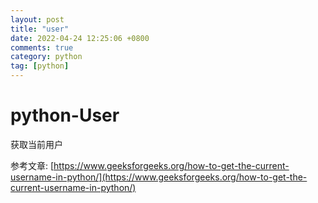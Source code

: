 ```yaml
---
layout: post
title: "user"
date: 2022-04-24 12:25:06 +0800
comments: true
category: python
tag: [python]
---
```


#  python-User

获取当前用户



参考文章: [https://www.geeksforgeeks.org/how-to-get-the-current-username-in-python/](https://www.geeksforgeeks.org/how-to-get-the-current-username-in-python/)

